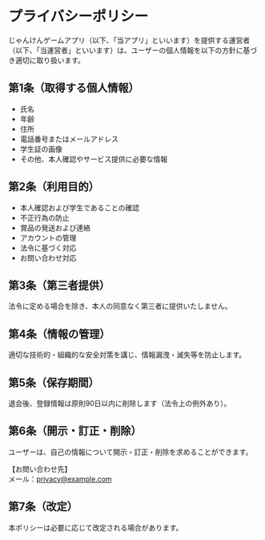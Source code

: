 # プライバシーポリシー

じゃんけんゲームアプリ（以下、「当アプリ」といいます）を提供する運営者（以下、「当運営者」といいます）は、ユーザーの個人情報を以下の方針に基づき適切に取り扱います。

## 第1条（取得する個人情報）
- 氏名
- 年齢
- 住所
- 電話番号またはメールアドレス
- 学生証の画像
- その他、本人確認やサービス提供に必要な情報

## 第2条（利用目的）
- 本人確認および学生であることの確認
- 不正行為の防止
- 賞品の発送および連絡
- アカウントの管理
- 法令に基づく対応
- お問い合わせ対応

## 第3条（第三者提供）
法令に定める場合を除き、本人の同意なく第三者に提供いたしません。

## 第4条（情報の管理）
適切な技術的・組織的な安全対策を講じ、情報漏洩・滅失等を防止します。

## 第5条（保存期間）
退会後、登録情報は原則90日以内に削除します（法令上の例外あり）。

## 第6条（開示・訂正・削除）
ユーザーは、自己の情報について開示・訂正・削除を求めることができます。

【お問い合わせ先】  
メール：privacy@example.com

## 第7条（改定）
本ポリシーは必要に応じて改定される場合があります。
